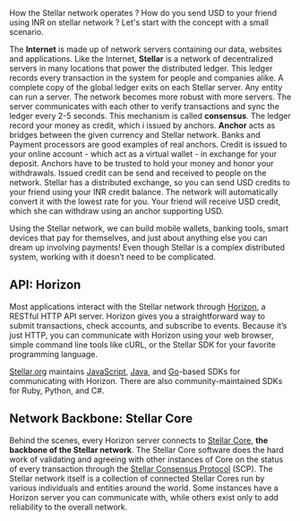 How the Stellar network operates ? How do you send USD to your friend using INR on stellar network ? Let's start with the concept with a small scenario.

The **Internet** is made up of network servers containing our data, websites and applications. Like the Internet, **Stellar** is a network of decentralized servers in many locations that power the distributed ledger. This ledger records every transaction in the system for people and companies alike. A complete copy of the global ledger exits on each Stellar server. Any entity can run a server. The network becomes more robust with more servers. The server communicates with each other to verify transactions and sync the ledger every 2-5 seconds. This mechanism is called **consensus**. The ledger record your money as credit, which i issued by anchors. **Anchor** acts as bridges between the given currency and Stellar network. Banks and Payment processors are good examples of real anchors. Credit is issued to your online account - which act as a virtual wallet - in exchange for your deposit. Anchors have to be trusted to hold your money and honor your withdrawals. Issued credit can be send and received to people on the network. Stellar has a distributed exchange, so you can send USD credits to your friend using your INR credit balance. The network will automatically convert it with the lowest rate for you. Your friend will receive USD credit, which she can withdraw using an anchor supporting USD.

Using the Stellar network, we can build mobile wallets, banking tools, smart devices that pay for themselves, and just about anything else you can dream up involving payments! Even though Stellar is a complex distributed system, working with it doesn’t need to be complicated.

## API: Horizon
Most applications interact with the Stellar network through [Horizon](https://www.stellar.org/developers/horizon/reference/), a RESTful HTTP API server. Horizon gives you a straightforward way to submit transactions, check accounts, and subscribe to events. Because it’s just HTTP, you can communicate with Horizon using your web browser, simple command line tools like cURL, or the Stellar SDK for your favorite programming language.

[Stellar.org](https://www.stellar.org/) maintains [JavaScript](https://github.com/stellar/js-stellar-sdk), [Java](https://github.com/stellar/java-stellar-sdk), and [Go](https://github.com/stellar/go/tree/master/clients/horizon)-based SDKs for communicating with Horizon. There are also community-maintained SDKs for Ruby, Python, and C#.

## Network Backbone: Stellar Core

Behind the scenes, every Horizon server connects to [Stellar Core](https://www.stellar.org/developers/stellar-core/software/admin.html), **the backbone of the Stellar network**. The Stellar Core software does the hard work of validating and agreeing with other instances of Core on the status of every transaction through the [Stellar Consensus Protocol](https://www.stellar.org/developers/guides/concepts/scp.html) (SCP). The Stellar network itself is a collection of connected Stellar Cores run by various individuals and entities around the world. Some instances have a Horizon server you can communicate with, while others exist only to add reliability to the overall network.